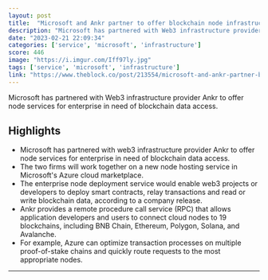 ```yaml
---
layout: post
title:  "Microsoft and Ankr partner to offer blockchain node infrastructure service"
description: "Microsoft has partnered with Web3 infrastructure provider Ankr to offer node services for enterprise in need of blockchain data access."
date: "2023-02-21 22:09:34"
categories: ['service', 'microsoft', 'infrastructure']
score: 446
image: "https://i.imgur.com/Iff97ly.jpg"
tags: ['service', 'microsoft', 'infrastructure']
link: "https://www.theblock.co/post/213554/microsoft-and-ankr-partner-blockchain-node-infrastructure-service"
---
```


Microsoft has partnered with Web3 infrastructure provider Ankr to offer node services for enterprise in need of blockchain data access.

## Highlights

- Microsoft has partnered with web3 infrastructure provider Ankr to offer node services for enterprise in need of blockchain data access.
- The two firms will work together on a new node hosting service in Microsoft's Azure cloud marketplace.
- The enterprise node deployment service would enable web3 projects or developers to deploy smart contracts, relay transactions and read or write blockchain data, according to a company release.
- Ankr provides a remote procedure call service (RPC) that allows application developers and users to connect cloud nodes to 19 blockchains, including BNB Chain, Ethereum, Polygon, Solana, and Avalanche.
- For example, Azure can optimize transaction processes on multiple proof-of-stake chains and quickly route requests to the most appropriate nodes.

---

